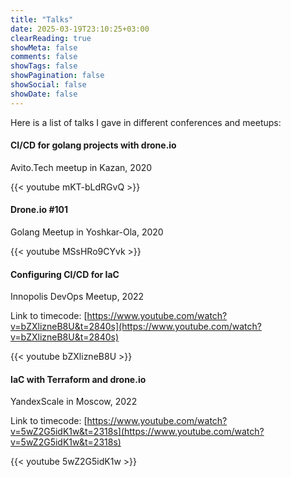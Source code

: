 ```yaml
---
title: "Talks"
date: 2025-03-19T23:10:25+03:00
clearReading: true
showMeta: false
comments: false
showTags: false
showPagination: false
showSocial: false
showDate: false
---
```


Here is a list of talks I gave in different conferences and meetups:

#### CI/CD for golang projects with drone.io

Avito.Tech meetup in Kazan, 2020

{{< youtube mKT-bLdRGvQ >}}

#### Drone.io #101

Golang Meetup in Yoshkar-Ola, 2020

{{< youtube MSsHRo9CYvk >}}

#### Configuring CI/CD for IaC

Innopolis DevOps Meetup, 2022

Link to timecode: [https://www.youtube.com/watch?v=bZXlizneB8U&t=2840s](https://www.youtube.com/watch?v=bZXlizneB8U&t=2840s)

{{< youtube bZXlizneB8U >}}

#### IaC with Terraform and drone.io

YandexScale in Moscow, 2022

Link to timecode: [https://www.youtube.com/watch?v=5wZ2G5idK1w&t=2318s](https://www.youtube.com/watch?v=5wZ2G5idK1w&t=2318s)

{{< youtube 5wZ2G5idK1w >}}

